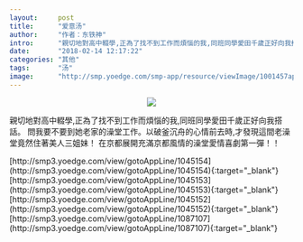 ```yaml
---
layout:     post
title:      "爱意汤"
author:     "作者：东铁神"
intro:      "親切地對高中輟學,正為了找不到工作而煩惱的我,同班同學愛田千歲正好向我搭話。 問我要不要到她老家的澡堂工作。以破釜沉舟的心情前去時,才發現這間老澡堂竟然住著美人三姐妹！ 在京都展開充滿京都風情的澡堂愛情喜劇第一彈！！"
date:       "2018-02-14 12:17:22"
categories: "其他"
tags:       "汤"
image:      "http://smp.yoedge.com/smp-app/resource/viewImage/1001457appline.png"
---
```

<div style="text-align: center">
<p><img src="http://smp.yoedge.com/smp-app/resource/viewImage/1001457appline.png"/></p>
</div>
<p class="post-meta">
<span>親切地對高中輟學,正為了找不到工作而煩惱的我,同班同學愛田千歲正好向我搭話。 問我要不要到她老家的澡堂工作。以破釜沉舟的心情前去時,才發現這間老澡堂竟然住著美人三姐妹！ 在京都展開充滿京都風情的澡堂愛情喜劇第一彈！！</span>
</p>
[http://smp3.yoedge.com/view/gotoAppLine/1045154](http://smp3.yoedge.com/view/gotoAppLine/1045154){:target="_blank"}
[http://smp3.yoedge.com/view/gotoAppLine/1045153](http://smp3.yoedge.com/view/gotoAppLine/1045153){:target="_blank"}
[http://smp3.yoedge.com/view/gotoAppLine/1045152](http://smp3.yoedge.com/view/gotoAppLine/1045152){:target="_blank"}
[http://smp3.yoedge.com/view/gotoAppLine/1087107](http://smp3.yoedge.com/view/gotoAppLine/1087107){:target="_blank"}


